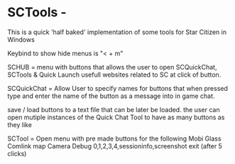 # SCTools -

This is a quick 'half baked' implementation of some tools for Star Citizen in Windows 

Keybind to show hide menus is "< + m"  

SCHUB = menu with buttons that allows the user to open SCQuickChat, SCTools & Quick Launch usefull websites related to SC at click of button.

SCQuickChat = Allow User to specify names for buttons that when pressed type and enter the name of the button as a message into in game chat. 

save / load buttons to a text file that can be later be loaded.
the user can open mutiple instances of the Quick Chat Tool to have as many buttons as they like 

SCTool = Open menu with pre made buttons for the following 
    Mobi Glass 
    Comlink
    map
    Camera
    Debug 0,1,2,3,4,sessioninfo,screenshot
    exit (after 5 clicks)
    
    

